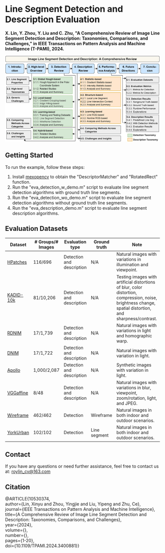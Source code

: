 # Line Segment Detection and Description Evaluation

**X. Lin, Y. Zhou, Y. Liu and C. Zhu, "A Comprehensive Review of Image Line Segment Detection and Description: Taxonomies, Comparisons, and Challenges," in IEEE Transactions on Pattern Analysis and Machine Intelligence (T-PAMI), 2024.**

![](https://github.com/roylin1229/line_segment_review/blob/main/structure3.jpg)  

## Getting Started

To run the example, follow these steps:

1. Install [mexopencv](https://kyamagu.github.io/mexopencv/) to obtain the "DescriptorMatcher" and "RotatedRect" function.  
2. Run the "eva_detection_w_demo.m" script to evaluate line segment detection algorithms with ground truth line segments.  
3. Run the "eva_detection_wo_demo.m" script to evaluate line segment detection algorithms without ground truth line segments.  
4. Run the "eva_description_demo.m" script to evaluate line segment description algorithms.  

## Evaluation Datasets
| **Dataset** | **# Groups/# Images** | **Evaluation type** | **Ground truth** | **Note** |
|-------------|-----------------------|---------------------|------------------|----------|
| [HPatches](https://github.com/hpatches/hpatches-dataset) | 116/696 | Detection and description | N/A | Natural images with variations in illumination and viewpoint. |
| [KADID-10k](https://database.mmsp-kn.de/kadid-10k-database.html) | 81/10,206 | Detection and description | N/A | Testing images with artificial distortions of blur, color distortion, compression, noise, brightness change, spatial distortion, and sharpness/contrast. |
| [RDNIM](https://cvg-data.inf.ethz.ch/RDNIM/RDNIM.zip) | 17/1,739 | Detection and description | N/A | Natural images with variations in light and homographic warp. |
| [DNIM](https://cvg-data.inf.ethz.ch/DNIM/DNIM.zip) | 17/1,722 | Detection and description | N/A | Natural images with variation in light. |
| [Apollo](https://developer.apollo.auto/synthetic.html) | 1,000/2,087 | Detection and description | N/A | Synthetic images with variation in light. |
| [VGGaffine](https://www.robots.ox.ac.uk/~vgg/research/affine/) | 8/48 | Detection and description | N/A | Natural images with variations in blur, viewpoint, zoom/rotation, light, and JPEG. |
| [Wireframe](https://github.com/huangkuns/wireframe) | 462/462 | Detection | Wireframe | Natural images in both indoor and outdoor scenarios. |
| [YorkUrban](https://www.dropbox.com/s/irpeiejekbgy383/YorkUrban-LineSegment.zip) | 102/102 | Detection | Line segment | Natural images in both indoor and outdoor scenarios. |


## Contact

If you have any questions or need further assistance, feel free to contact us at: roylin_cv@163.com

## Citation

@ARTICLE{10530374,  
  author={Lin, Xinyu and Zhou, Yingjie and Liu, Yipeng and Zhu, Ce},  
  journal={IEEE Transactions on Pattern Analysis and Machine Intelligence},   
  title={A Comprehensive Review of Image Line Segment Detection and Description: Taxonomies, Comparisons, and Challenges},   
  year={2024},  
  volume={},  
  number={},  
  pages={1-20},  
  doi={10.1109/TPAMI.2024.3400881}}  

